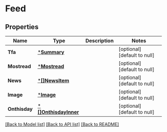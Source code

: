 # Feed

## Properties
Name | Type | Description | Notes
------------ | ------------- | ------------- | -------------
**Tfa** | [***Summary**](summary.md) |  | [optional] [default to null]
**Mostread** | [***Mostread**](mostread.md) |  | [optional] [default to null]
**News** | [***[]NewsItem**](array.md) |  | [optional] [default to null]
**Image** | [***Image**](image.md) |  | [optional] [default to null]
**Onthisday** | [***[]OnthisdayInner**](array.md) |  | [optional] [default to null]

[[Back to Model list]](../README.md#documentation-for-models) [[Back to API list]](../README.md#documentation-for-api-endpoints) [[Back to README]](../README.md)

